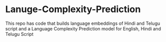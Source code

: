 # Lanuge-Complexity-Prediction
This repo has code that builds language embeddings of Hindi and Telugu script and a Language Complexity Prediction model for English, Hindi and Telugu Script
